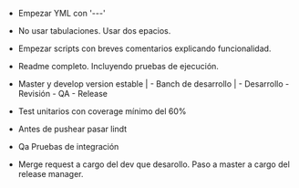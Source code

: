 - Empezar YML con '---'
- No usar tabulaciones. Usar dos epacios.
- Empezar scripts con breves comentarios explicando funcionalidad. 
- Readme completo. Incluyendo pruebas de ejecución.
- Master y develop version estable
            |
            - Banch de desarrollo
               |
               - Desarrollo
               - Revisión
               - QA
               - Release
               
- Test unitarios con coverage mínimo del 60%
- Antes de pushear pasar lindt
- Qa Pruebas de integración
- Merge request a cargo del dev que desarollo. Paso a master a cargo del release manager. 


            
